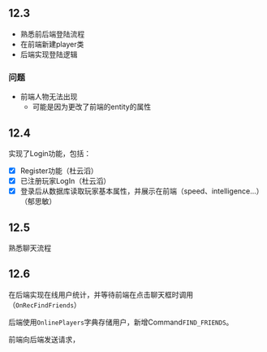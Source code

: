 ## 12.3

- 熟悉前后端登陆流程
- 在前端新建player类
- 后端实现登陆逻辑

### 问题

- 前端人物无法出现
  - 可能是因为更改了前端的entity的属性

## 12.4

实现了Login功能，包括：

- [x] Register功能（杜云滔）
- [x] 已注册玩家LogIn（杜云滔）
- [x] 登录后从数据库读取玩家基本属性，并展示在前端（speed、intelligence...）（郁思敏）

## 12.5

熟悉聊天流程

## 12.6

在后端实现在线用户统计，并等待前端在点击聊天框时调用（`OnRecFindFriends`）

后端使用`OnlinePlayers`字典存储用户，新增Command`FIND_FRIENDS`。

前端向后端发送请求，